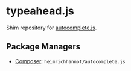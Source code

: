 typeahead.js
============

Shim repository for [autocomplete.js](https://github.com/algolia/autocomplete.js).

Package Managers
----------------

* [Composer](http://packagist.org/packages/heimrichhannot/autocomplete.js): `heimrichhannot/autocomplete.js`

